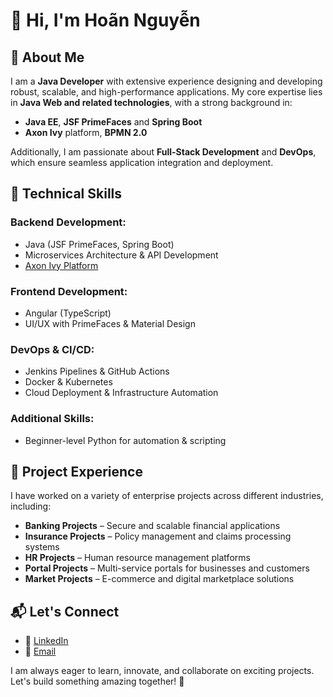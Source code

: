 # 👋 Hi, I'm Hoãn Nguyễn

## 🚀 About Me
I am a **Java Developer** with extensive experience designing and developing robust, scalable, and high-performance applications. My core expertise lies in **Java Web and related technologies**, with a strong background in:

- **Java EE**, **JSF PrimeFaces** and **Spring Boot**
- **Axon Ivy** platform, **BPMN 2.0**

Additionally, I am passionate about **Full-Stack Development** and **DevOps**, which ensure seamless application integration and deployment.

## 🔹 Technical Skills
### Backend Development:
- Java (JSF PrimeFaces, Spring Boot)
- Microservices Architecture & API Development
- [Axon Ivy Platform](https://developer.axonivy.com)

### Frontend Development:
- Angular (TypeScript)
- UI/UX with PrimeFaces & Material Design

### DevOps & CI/CD:
- Jenkins Pipelines & GitHub Actions
- Docker & Kubernetes
- Cloud Deployment & Infrastructure Automation

### Additional Skills:
- Beginner-level Python for automation & scripting

## 💼 Project Experience
I have worked on a variety of enterprise projects across different industries, including:
- **Banking Projects** – Secure and scalable financial applications
- **Insurance Projects** – Policy management and claims processing systems
- **HR Projects** – Human resource management platforms
- **Portal Projects** – Multi-service portals for businesses and customers
- **Market Projects** – E-commerce and digital marketplace solutions

## 📬 Let's Connect
- 💼 [LinkedIn](https://www.linkedin.com/in/nqhoan2403/)
- 📧 [Email](mailto:hoan9it@gmail.com)

I am always eager to learn, innovate, and collaborate on exciting projects. Let's build something amazing together! 🚀
